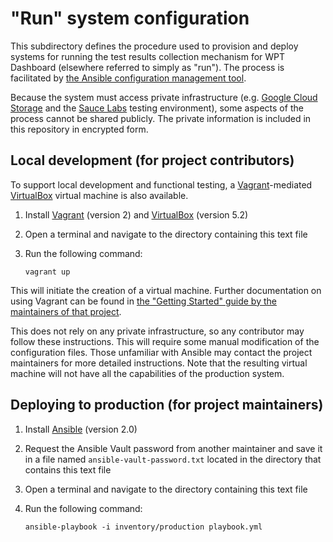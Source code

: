 # "Run" system configuration

This subdirectory defines the procedure used to provision and deploy systems
for running the test results collection mechanism for WPT Dashboard (elsewhere
referred to simply as "run"). The process is facilitated by [the Ansible
configuration management tool](https://www.ansible.com/).

Because the system must access private infrastructure (e.g. [Google Cloud
Storage](https://cloud.google.com/storage/) and the [Sauce
Labs](https://saucelabs.com/) testing environment), some aspects of the process
cannot be shared publicly. The private information is included in this
repository in encrypted form.

## Local development (for project contributors)

To support local development and functional testing, a
[Vagrant](https://www.vagrantup.com/)-mediated
[VirtualBox](https://www.virtualbox.org/) virtual machine is also available.

1. Install [Vagrant](https://www.vagrantup.com/) (version 2) and
   [VirtualBox](https://www.virtualbox.org/) (version 5.2)
2. Open a terminal and navigate to the directory containing this text file
3. Run the following command:

       vagrant up

This will initiate the creation of a virtual machine. Further documentation on
using Vagrant can be found in [the "Getting Started" guide by the maintainers
of that project](https://www.vagrantup.com/intro/getting-started/index.html).

This does not rely on any private infrastructure, so any contributor may follow
these instructions. This will require some manual modification of the
configuration files. Those unfamiliar with Ansible may contact the project
maintainers for more detailed instructions. Note that the resulting virtual
machine will not have all the capabilities of the production system.

## Deploying to production (for project maintainers)

1. Install [Ansible](https://www.ansible.com/) (version 2.0)
2. Request the Ansible Vault password from another maintainer and save it in a
   file named `ansible-vault-password.txt` located in the directory that
   contains this text file
3. Open a terminal and navigate to the directory containing this text file
4. Run the following command:

       ansible-playbook -i inventory/production playbook.yml

